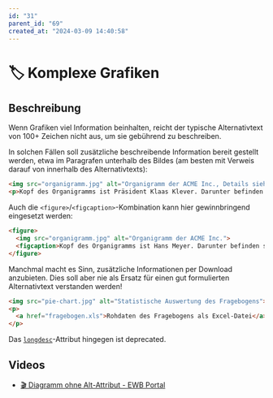 ```yaml
---
id: "31"
parent_id: "69"
created_at: "2024-03-09 14:40:58"
---
```


# 🏷️ Komplexe Grafiken

## Beschreibung

Wenn Grafiken viel Information beinhalten, reicht der typische Alternativtext von 100+ Zeichen nicht aus, um sie gebührend zu beschreiben.

In solchen Fällen soll zusätzliche beschreibende Information bereit gestellt werden, etwa im Paragrafen unterhalb des Bildes (am besten mit Verweis darauf von innerhalb des Alternativtexts):

```html
<img src="organigramm.jpg" alt="Organigramm der ACME Inc., Details siehe unten">
<p>Kopf des Organigramms ist Präsident Klaas Klever. Darunter befinden sich...</p>
```

Auch die `<figure>`/`<figcaption>`-Kombination kann hier gewinnbringend eingesetzt werden:

```html
<figure>
  <img src="organigramm.jpg" alt="Organigramm der ACME Inc.">
  <figcaption>Kopf des Organigramms ist Hans Meyer. Darunter befinden sich...</figcaption>
</figure>
```

Manchmal macht es Sinn, zusätzliche Informationen per Download anzubieten. Dies soll aber nie als Ersatz für einen gut formulierten Alternativtext verstanden werden!

```html
<img src="pie-chart.jpg" alt="Statistische Auswertung des Fragebogens">
<p>
  <a href="fragebogen.xls">Rohdaten des Fragebogens als Excel-Datei</a>
</p>
```

Das [`longdesc`](https://developer.mozilla.org/en-US/docs/Web/API/HTMLImageElement/longDesc)-Attribut hingegen ist deprecated.

## Videos

- [🎬 Diagramm ohne Alt-Attribut - EWB Portal](/de/videos/diagramm-ohne-alt-attribut-ewb-portal)